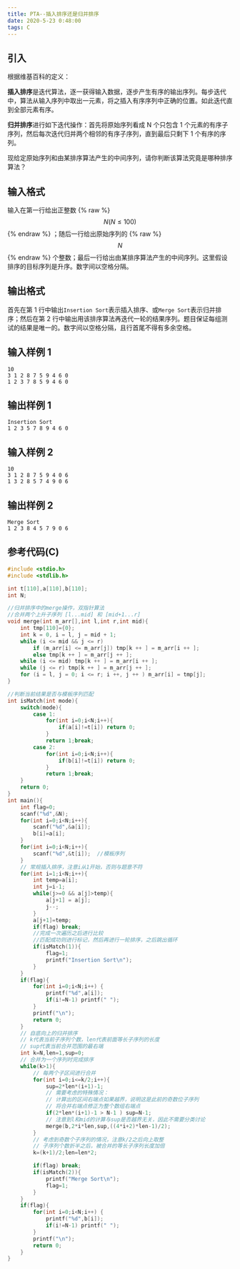 ```yaml
---
title: PTA--插入排序还是归并排序
date: 2020-5-23 0:48:00
tags: C
---
```

## 引入

根据维基百科的定义：

**插入排序**是迭代算法，逐一获得输入数据，逐步产生有序的输出序列。每步迭代中，算法从输入序列中取出一元素，将之插入有序序列中正确的位置。如此迭代直到全部元素有序。

**归并排序**进行如下迭代操作：首先将原始序列看成 N 个只包含 1 个元素的有序子序列，然后每次迭代归并两个相邻的有序子序列，直到最后只剩下 1 个有序的序列。

现给定原始序列和由某排序算法产生的中间序列，请你判断该算法究竟是哪种排序算法？

## 输入格式

输入在第一行给出正整数 {% raw %} $$ N(N\le 100) $$ {% endraw %} ；随后一行给出原始序列的 {% raw %} $$ N $$ {% endraw %} 个整数；最后一行给出由某排序算法产生的中间序列。这里假设排序的目标序列是升序。数字间以空格分隔。

## 输出格式

首先在第 1 行中输出`Insertion Sort`表示插入排序、或`Merge Sort`表示归并排序；然后在第 2 行中输出用该排序算法再迭代一轮的结果序列。题目保证每组测试的结果是唯一的。数字间以空格分隔，且行首尾不得有多余空格。

## 输入样例 1

```
10
3 1 2 8 7 5 9 4 6 0
1 2 3 7 8 5 9 4 6 0
```

## 输出样例 1

```
Insertion Sort
1 2 3 5 7 8 9 4 6 0
```

## 输入样例 2

```
10
3 1 2 8 7 5 9 4 0 6
1 3 2 8 5 7 4 9 0 6
```

## 输出样例 2

```
Merge Sort
1 2 3 8 4 5 7 9 0 6
```

## 参考代码(C)

```c
#include <stdio.h>
#include <stdlib.h>

int t[110],a[110],b[110];
int N;

//归并排序中的merge操作，双指针算法
//合并两个上升子序列 [l...mid] 和 [mid+1...r]
void merge(int m_arr[],int l,int r,int mid){
    int tmp[110]={0};
    int k = 0, i = l, j = mid + 1;
    while (i <= mid && j <= r)
        if (m_arr[i] <= m_arr[j]) tmp[k ++ ] = m_arr[i ++ ];
        else tmp[k ++ ] = m_arr[j ++ ];
    while (i <= mid) tmp[k ++ ] = m_arr[i ++ ];
    while (j <= r) tmp[k ++ ] = m_arr[j ++ ];
    for (i = l, j = 0; i <= r; i ++, j ++ ) m_arr[i] = tmp[j];
}

//判断当前结果是否与模板序列匹配
int isMatch(int mode){
    switch(mode){
        case 1: 
            for(int i=0;i<N;i++){
                if(a[i]!=t[i]) return 0;
            }
            return 1;break;
        case 2:
            for(int i=0;i<N;i++){
                if(b[i]!=t[i]) return 0;
            }
            return 1;break;
    }
    return 0;
}
int main(){
    int flag=0;
    scanf("%d",&N);
    for(int i=0;i<N;i++){
        scanf("%d",&a[i]);
        b[i]=a[i];
    }
    for(int i=0;i<N;i++){
        scanf("%d",&t[i]);  //模板序列
    }
    // 常规插入排序，注意i从1开始，否则与题意不符
    for(int i=1;i<N;i++){
        int temp=a[i];
        int j=i-1;
        while(j>=0 && a[j]>temp){
            a[j+1] = a[j];
            j--;
        }
        a[j+1]=temp;
        if(flag) break;
        //完成一次遍历之后进行比较
        //匹配成功则进行标记，然后再进行一轮排序，之后跳出循环
        if(isMatch(1)){
            flag=1;
            printf("Insertion Sort\n");
        }
    }
    if(flag){
        for(int i=0;i<N;i++) {
            printf("%d",a[i]);
            if(i!=N-1) printf(" ");        
        }
        printf("\n");
        return 0;
    }  
    // 自底向上的归并排序
    // k代表当前子序列个数，len代表前面等长子序列的长度
    // sup代表当前合并范围的最右端
    int k=N,len=1,sup=0; 
    // 合并为一个序列时完成排序
    while(k>1){
        // 每两个子区间进行合并
        for(int i=0;i<=k/2;i++){
            sup=2*len*(i+1)-1; 
            // 需要考虑的特殊情况：
            // 计算出的区间右端点如果越界，说明这是此前的奇数位子序列
            // 将合并右端点修正为整个数组右端点
            if(2*len*(i+1)-1 > N-1 ) sup=N-1;
            // 注意到l和mid的计算与sup是否越界无关，因此不需要分类讨论
            merge(b,2*i*len,sup,((4*i+2)*len-1)/2); 
        }
        // 考虑到奇数个子序列的情况，注意k/2之后向上取整
        // 子序列个数折半之后，被合并的等长子序列长度加倍
        k=(k+1)/2;len=len*2;

        if(flag) break;
        if(isMatch(2)){
            printf("Merge Sort\n");
            flag=1;
        }
    }
    if(flag){
        for(int i=0;i<N;i++) {
            printf("%d",b[i]);
            if(i!=N-1) printf(" ");
        }
        printf("\n");
        return 0;
    }  
}
```